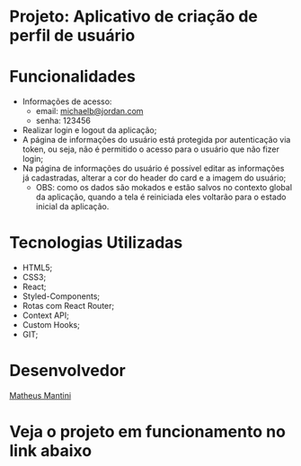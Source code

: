 # Projeto:  Aplicativo de criação de perfil de usuário

# Funcionalidades
- Informações de acesso: 
  - email: michaelb@jordan.com 
  - senha: 123456
- Realizar login e logout da aplicação;
- A página de informações do usuário está protegida por autenticação via token, ou seja, não é permitido o acesso para o usuário que não fizer login;
- Na página de informações do usuário é possível editar as informações já cadastradas, alterar a cor do header do card e a imagem do usuário;
  - OBS: como os dados são mokados e estão salvos no contexto global da aplicação, quando a tela é reiniciada eles voltarão para o estado inicial da aplicação.

# Tecnologias Utilizadas
- HTML5;
- CSS3;
- React;
- Styled-Components;
- Rotas com React Router;
- Context API;
- Custom Hooks;
- GIT;

# Desenvolvedor 
[Matheus Mantini](https://www.linkedin.com/in/matheusmantini/)

# Veja o projeto em funcionamento no link abaixo
